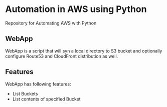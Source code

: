 # Automation in AWS using Python

Repository for Automating AWS with Python

## WebApp

WebApp is a script that will syn a local directory to S3 bucket and optionally configure Route53 and CloudFront distribution as well.

## Features

WebApp has following features:
 - List Buckets
 - List contents of specified Bucket
